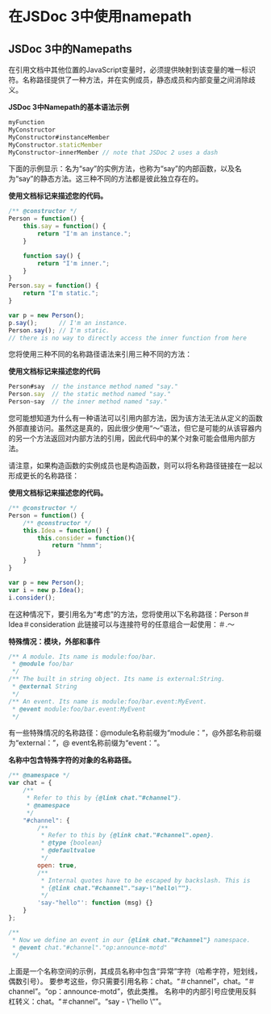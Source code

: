# 在JSDoc 3中使用namepath

## JSDoc 3中的Namepaths

在引用文档中其他位置的JavaScript变量时，必须提供映射到该变量的唯一标识符。名称路径提供了一种方法，并在实例成员，静态成员和内部变量之间消除歧义。

**JSDoc 3中Namepath的基本语法示例**

```js
myFunction
MyConstructor
MyConstructor#instanceMember
MyConstructor.staticMember
MyConstructor~innerMember // note that JSDoc 2 uses a dash
```

下面的示例显示：名为“say”的实例方法，也称为“say”的内部函数，以及名为“say”的静态方法。这三种不同的方法都是彼此独立存在的。

**使用文档标记来描述您的代码。**

```js
/** @constructor */
Person = function() {
    this.say = function() {
        return "I'm an instance.";
    }

    function say() {
        return "I'm inner.";
    }
}
Person.say = function() {
    return "I'm static.";
}

var p = new Person();
p.say();      // I'm an instance.
Person.say(); // I'm static.
// there is no way to directly access the inner function from here
```

您将使用三种不同的名称路径语法来引用三种不同的方法：

**使用文档标记来描述您的代码**

```js
Person#say  // the instance method named "say."
Person.say  // the static method named "say."
Person~say  // the inner method named "say."
```

您可能想知道为什么有一种语法可以引用内部方法，因为该方法无法从定义的函数外部直接访问。虽然这是真的，因此很少使用“〜”语法，但它是可能的从该容器内的另一个方法返回对内部方法的引用，因此代码中的某个对象可能会借用内部方法。

请注意，如果构造函数的实例成员也是构造函数，则可以将名称路径链接在一起以形成更长的名称路径：

**使用文档标记来描述您的代码。**

```js
/** @constructor */
Person = function() {
    /** @constructor */
    this.Idea = function() {
        this.consider = function(){
            return "hmmm";
        }
    }
}

var p = new Person();
var i = new p.Idea();
i.consider();
```

在这种情况下，要引用名为“考虑”的方法，您将使用以下名称路径：Person＃Idea＃consideration
此链接可以与连接符号的任意组合一起使用：＃.〜

**特殊情况：模块，外部和事件**

```js
/** A module. Its name is module:foo/bar.
 * @module foo/bar
 */
/** The built in string object. Its name is external:String.
 * @external String
 */
/** An event. Its name is module:foo/bar.event:MyEvent.
 * @event module:foo/bar.event:MyEvent
 */
```

有一些特殊情况的名称路径：@module名称前缀为“module：”，@外部名称前缀为“external：”，@ event名称前缀为“event：”。

**名称中包含特殊字符的对象的名称路径。**

```js
/** @namespace */
var chat = {
    /**
     * Refer to this by {@link chat."#channel"}.
     * @namespace
     */
    "#channel": {
        /**
         * Refer to this by {@link chat."#channel".open}.
         * @type {boolean}
         * @defaultvalue
         */
        open: true,
        /**
         * Internal quotes have to be escaped by backslash. This is
         * {@link chat."#channel"."say-\"hello\""}.
         */
        'say-"hello"': function (msg) {}
    }
};

/**
 * Now we define an event in our {@link chat."#channel"} namespace.
 * @event chat."#channel"."op:announce-motd"
 */
```

上面是一个名称空间的示例，其成员名称中包含“异常”字符（哈希字符，短划线，偶数引号）。 要参考这些，你只需要引用名称：chat。“＃channel”，chat。“＃channel”。“op：announce-motd”，依此类推。 名称中的内部引号应使用反斜杠转义：chat。“＃channel”。“say  -  \”hello \“”。